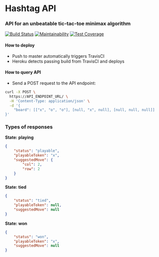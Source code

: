 # Hashtag API
### API for an unbeatable tic-tac-toe minimax algorithm

[![Build Status](https://travis-ci.org/nateinaction/hashtag-api.svg?branch=master)](https://travis-ci.org/nateinaction/hashtag-api)
[![Maintainability](https://api.codeclimate.com/v1/badges/8b92aa472debf9d246f9/maintainability)](https://codeclimate.com/github/nateinaction/hashtag-api/maintainability)
[![Test Coverage](https://api.codeclimate.com/v1/badges/8b92aa472debf9d246f9/test_coverage)](https://codeclimate.com/github/nateinaction/hashtag-api/test_coverage)

#### How to deploy

- Push to master automatically triggers TravisCI
- Heroku detects passing build from TravisCI and deploys

#### How to query API

- Send a POST request to the API endpoint:

```bash
curl -X POST \
  https://API_ENDPOINT_URL/ \
  -H 'Content-Type: application/json' \
  -d '{
	"board": [["x", "o", "o"], [null, "x", null], [null, null, null]]
}'
```

### Types of responses

**State: playing**

```json
{
    "status": "playable",
    "playableToken": "x",
    "suggestedMove": {
        "col": 2,
        "row": 2
    }
}
```

**State: tied**

```json
{
    "status": "tied",
    "playableToken": null,
    "suggestedMove": null
}
```

**State: won**

```json
{
    "status": "won",
    "playableToken": "x",
    "suggestedMove": null
}
```

